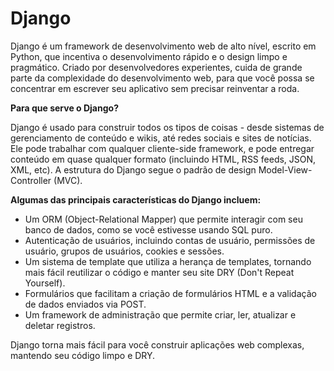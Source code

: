 # Django

Django é um framework de desenvolvimento web de alto nível, escrito em Python, que incentiva o desenvolvimento rápido e o design limpo e pragmático. Criado por desenvolvedores experientes, cuida de grande parte da complexidade do desenvolvimento web, para que você possa se concentrar em escrever seu aplicativo sem precisar reinventar a roda.

**Para que serve o Django?**

Django é usado para construir todos os tipos de coisas - desde sistemas de gerenciamento de conteúdo e wikis, até redes sociais e sites de notícias. Ele pode trabalhar com qualquer cliente-side framework, e pode entregar conteúdo em quase qualquer formato (incluindo HTML, RSS feeds, JSON, XML, etc). A estrutura do Django segue o padrão de design Model-View-Controller (MVC).

**Algumas das principais características do Django incluem:**

- Um ORM (Object-Relational Mapper) que permite interagir com seu banco de dados, como se você estivesse usando SQL puro.
- Autenticação de usuários, incluindo contas de usuário, permissões de usuário, grupos de usuários, cookies e sessões.
- Um sistema de template que utiliza a herança de templates, tornando mais fácil reutilizar o código e manter seu site DRY (Don't Repeat Yourself).
- Formulários que facilitam a criação de formulários HTML e a validação de dados enviados via POST.
- Um framework de administração que permite criar, ler, atualizar e deletar registros.

Django torna mais fácil para você construir aplicações web complexas, mantendo seu código limpo e DRY.
